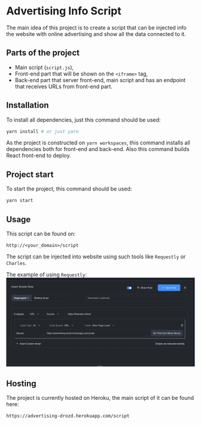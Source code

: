 # Advertising Info Script

The main idea of this project is to create a script that can be injected info the website with online advertising and show all the data connected to it.


## Parts of the project
- Main script (`script.js`),
- Front-end part that will be shown on the `<iframe>` tag,
- Back-end part that server front-end, main script and has an endpoint that receives URLs from front-end part.

## Installation
To install all dependencies, just this command should be used:
```bash
yarn install # or just yarn
```
As the project is constructed on `yarn workspaces`, this command installs all dependencies both for front-end and back-end. Also this command builds React front-end to deploy.

## Project start
To start the project, this command should be used:
```bash
yarn start
```

## Usage
This script can be found on:
```url
http://<your_domain>/script
```
The script can be injected into website using such tools like `Requestly` or `Charles`.

The example of using `Requestly`:
![](/screenshots/Demo%20Injection.png)

## Hosting
The project is currently hosted on Heroku, the main script of it can be found here:
```
https://advertising-drozd.herokuapp.com/script
```


